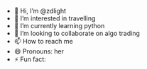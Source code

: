 - 👋 Hi, I’m @zdlight
- 👀 I’m interested in travelling
- 🌱 I’m currently learning python
- 💞️ I’m looking to collaborate on algo trading
- 📫 How to reach me 
- 😄 Pronouns: her
- ⚡ Fun fact: 

<!---
zdlight/zdlight is a ✨ special ✨ repository because its `README.md` (this file) appears on your GitHub profile.
You can click the Preview link to take a look at your changes.
--->
